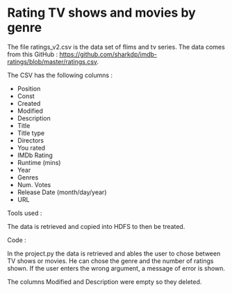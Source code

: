 # Rating TV shows and movies by genre

The file ratings_v2.csv is the data set of flims and tv series. The data comes from this GitHub : https://github.com/sharkdp/imdb-ratings/blob/master/ratings.csv.

The CSV has the following columns :

- Position 
- Const 
- Created 
- Modified 
- Description 
- Title 
- Title type 
- Directors 
- You rated 
- IMDb Rating 
- Runtime (mins) 
- Year 	
- Genres 
- Num. Votes 	
- Release Date (month/day/year) 
- URL

Tools used :

The data is retrieved and copied into HDFS to then be treated. 

Code :

In the project.py the data is retrieved and ables the user to chose between TV shows or movies. He can chose the genre and the number of ratings shown. 
If the user enters the wrong argument, a message of error is shown.

The columns Modified and Description were empty so they deleted. 
